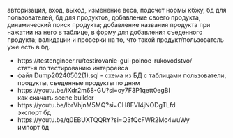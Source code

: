 <p>
  авторизация, вход, выход, изменение веса, подсчет нормы кбжу, бд для пользователей, бд для продуктов,
добавление своего продукта, динамический поиск продукта; добавление названия продукта при нажатии на него в таблице, в форму для добавления съеденного продукта; валидации и проверки на то, что такой продукт/пользователь уже есть в бд.
</p>
<ul>
   <li>
 https://testengineer.ru/testirovanie-gui-polnoe-rukovodstvo/  <br>
     статья по тестированию интерфейса
  </li>
   <li>
 файл Dump20240502(1).sql - схема из БД с таблицами пользователи, продукты, съеденные продукты по дням
  </li>
  <li>
  https://youtu.be/iXdr2m68-GU?si=oy7F3P1qett0egBI  <br>
как скачать scene builder
  </li>
  <li>
  https://youtu.be/lbrVhjnM5MQ?si=CH8FVI4jNODgTLfd  <br>
экспорт бд
  </li>
  <li>
  https://youtu.be/q0EBUXTQQRY?si=Q3fQcFWR2Mc4wuWy  <br>
импорт бд
  </li>
</ul>
